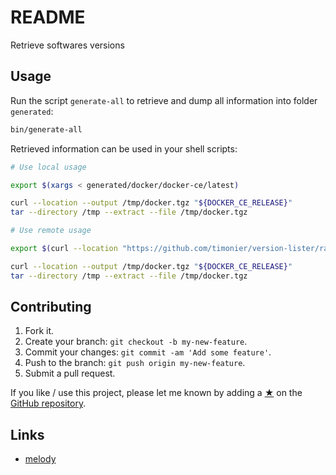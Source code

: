 # README

Retrieve softwares versions

## Usage

Run the script `generate-all` to retrieve and dump all information into folder `generated`:

```sh
bin/generate-all
```

Retrieved information can be used in your shell scripts:

```sh
# Use local usage

export $(xargs < generated/docker/docker-ce/latest)

curl --location --output /tmp/docker.tgz "${DOCKER_CE_RELEASE}"
tar --directory /tmp --extract --file /tmp/docker.tgz

# Use remote usage

export $(curl --location "https://github.com/timonier/version-lister/raw/generated/tianon/gosu/latest" | xargs)

curl --location --output /tmp/docker.tgz "${DOCKER_CE_RELEASE}"
tar --directory /tmp --extract --file /tmp/docker.tgz
```

## Contributing

1. Fork it.
2. Create your branch: `git checkout -b my-new-feature`.
3. Commit your changes: `git commit -am 'Add some feature'`.
4. Push to the branch: `git push origin my-new-feature`.
5. Submit a pull request.

If you like / use this project, please let me known by adding a [★](https://help.github.com/articles/about-stars/) on the [GitHub repository](https://github.com/mauchede/version-lister).

## Links

* [melody](https://github.com/sensiolabs/melody)
